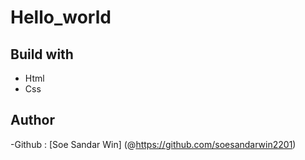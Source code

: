 # Hello_world

## Build with
 - Html
 - Css


 ## Author

 -Github : [Soe Sandar Win] (@https://github.com/soesandarwin2201)